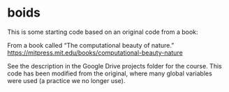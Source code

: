 # boids

This is some starting code based on an original code from a book:

From a book called “The computational beauty of nature.” https://mitpress.mit.edu/books/computational-beauty-nature

See the description in the Google Drive projects folder for the course. This code has been modified from the original, where many global variables were used (a practice we no longer use).

